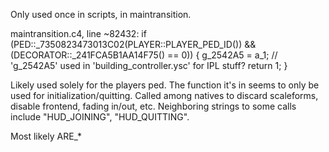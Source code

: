 Only used once in scripts, in maintransition.

maintransition.c4, line ~82432:
if (PED::_7350823473013C02(PLAYER::PLAYER_PED_ID()) && (DECORATOR::_241FCA5B1AA14F75() == 0)) {
    g_2542A5 = a_1; // 'g_2542A5' used in 'building_controller.ysc' for IPL stuff?
    return 1;
}

Likely used solely for the players ped. The function it's in seems to only be used for initialization/quitting. Called among natives to discard scaleforms, disable frontend, fading in/out, etc. Neighboring strings to some calls include "HUD_JOINING", "HUD_QUITTING".

Most likely ARE_*